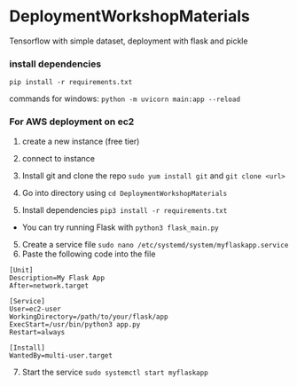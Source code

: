 # DeploymentWorkshopMaterials
Tensorflow with simple dataset, deployment with flask and pickle 

### install dependencies
`pip install -r requirements.txt`

commands for windows:
`python -m uvicorn main:app --reload`


### For AWS deployment on ec2
1. create a new instance (free tier)
2. connect to instance

3. Install git and clone the repo `sudo yum install git` and `git clone <url>`
4. Go into directory using `cd DeploymentWorkshopMaterials`
4. Install dependencies `pip3 install -r requirements.txt`
- You can try running Flask with `python3 flask_main.py`
5. Create a service file `sudo nano /etc/systemd/system/myflaskapp.service`
6. Paste the following code into the file
```
[Unit]
Description=My Flask App
After=network.target

[Service]
User=ec2-user
WorkingDirectory=/path/to/your/flask/app
ExecStart=/usr/bin/python3 app.py
Restart=always

[Install]
WantedBy=multi-user.target
```
7. Start the service `sudo systemctl start myflaskapp`
